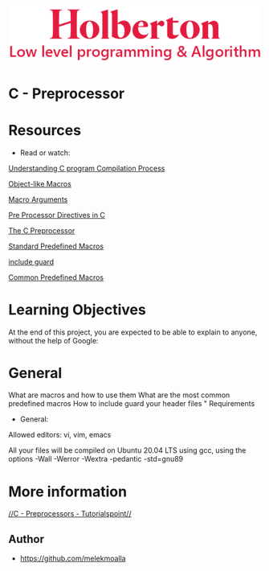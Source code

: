<div align=center>  
    <img  
    style="text-align:center"  
    src="https://raw.githubusercontent.com/coding-max/hbtn_config/main/assets/head_low-level.png"/>  
</div>

# C - Preprocessor

# Resources

- Read or watch:

[Understanding C program Compilation Process](https://www.youtube.com/watch?v=VDslRumKvRA)

[Object-like Macros](https://gcc.gnu.org/onlinedocs/gcc-5.1.0/cpp/Object-like-Macros.html#Object-like-Macros)

[Macro Arguments](https://gcc.gnu.org/onlinedocs/gcc-5.1.0/cpp/Macro-Arguments.html#Macro-Arguments)

[Pre Processor Directives in C](https://www.youtube.com/watch?v=X6HiYbY3Uak)

[The C Preprocessor](https://www.cprogramming.com/tutorial/cpreprocessor.html)

[Standard Predefined Macros](https://gcc.gnu.org/onlinedocs/gcc-5.1.0/cpp/Standard-Predefined-Macros.html#Standard-Predefined-Macros)

[include guard](https://en.wikipedia.org/wiki/Include_guard)

[Common Predefined Macros](https://gcc.gnu.org/onlinedocs/gcc-5.1.0/cpp/Common-Predefined-Macros.html#Common-Predefined-Macros)

# Learning Objectives

At the end of this project, you are expected to be able to
explain to anyone, without the help of Google:

# General

What are macros and how to use them
What are the most common predefined macros
How to include guard your header files
" Requirements

- General:

Allowed editors: vi, vim, emacs

All your files will be compiled on Ubuntu 20.04 LTS using gcc,
using the options -Wall -Werror -Wextra -pedantic -std=gnu89

# More information
[//C - Preprocessors - Tutorialspoint//](https://www.tutorialspoint.com/cprogramming/c_preprocessors.htm)
## Author

- https://github.com/melekmoalla
